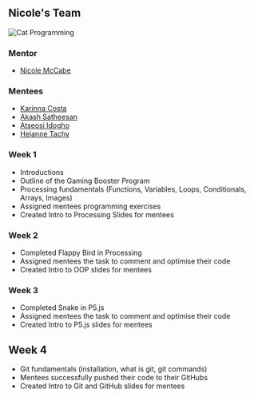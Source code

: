 ## Nicole's Team

![Cat Programming](https://media.giphy.com/media/LmNwrBhejkK9EFP504/giphy.gif)

### Mentor
* [Nicole McCabe](https://github.com/nicolemccabechu)

### Mentees
* [Karinna Costa](https://github.com/nicolemccabechu)
* [Akash Satheesan](https://github.com/nicolemccabechu)
* [Atseosi Idogho](https://github.com/nicolemccabechu)
* [Heianne Tachy](https://github.com/nicolemccabechu)

### Week 1
* Introductions
* Outline of the Gaming Booster Program
* Processing fundamentals (Functions, Variables, Loops, Conditionals, Arrays, Images)
* Assigned mentees programming exercises
* Created Intro to Processing Slides for mentees

### Week 2
* Completed Flappy Bird in Processing
* Assigned mentees the task to comment and optimise their code
* Created Intro to OOP slides for mentees

### Week 3
* Completed Snake in P5.js
* Assigned mentees the task to comment and optimise their code
* Created Intro to P5.js slides for mentees

## Week 4
* Git fundamentals (installation, what is git, git commands)
* Mentees successfully pushed their code to their GitHubs
* Created Intro to Git and GitHub slides for mentees
